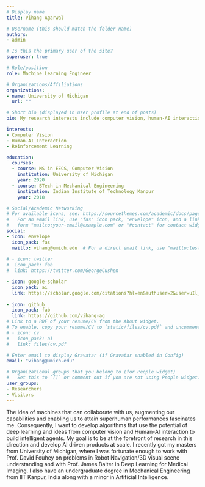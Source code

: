 ```yaml
---
# Display name
title: Vihang Agarwal

# Username (this should match the folder name)
authors:
- admin

# Is this the primary user of the site?
superuser: true

# Role/position
role: Machine Learning Engineer

# Organizations/Affiliations
organizations:
- name: University of Michigan
  url: ""

# Short bio (displayed in user profile at end of posts)
bio: My research interests include computer vision, human-AI interaction and medical imaging.

interests:
- Computer Vision
- Human-AI Interaction
- Reinforcement Learning

education:
  courses:
  - course: MS in EECS, Computer Vision
    institution: University of Michigan
    year: 2020
  - course: BTech in Mechanical Engineering
    institution: Indian Institute of Technology Kanpur
    year: 2018

# Social/Academic Networking
# For available icons, see: https://sourcethemes.com/academic/docs/page-builder/#icons
#   For an email link, use "fas" icon pack, "envelope" icon, and a link in the
#   form "mailto:your-email@example.com" or "#contact" for contact widget.
social:
- icon: envelope
  icon_pack: fas
  mailto: vihang@umich.edu  # For a direct email link, use "mailto:test@example.org".
  
# - icon: twitter
#  icon_pack: fab
#  link: https://twitter.com/GeorgeCushen

- icon: google-scholar
  icon_pack: ai
  link: https://scholar.google.com/citations?hl=en&authuser=2&user=uIl_34cAAAAJ
  
- icon: github
  icon_pack: fab
  link: https://github.com/vihang-ag
# Link to a PDF of your resume/CV from the About widget.
# To enable, copy your resume/CV to `static/files/cv.pdf` and uncomment the lines below.
# - icon: cv
#   icon_pack: ai
#   link: files/cv.pdf

# Enter email to display Gravatar (if Gravatar enabled in Config)
email: "vihang@umich.edu"

# Organizational groups that you belong to (for People widget)
#   Set this to `[]` or comment out if you are not using People widget.
user_groups:
- Researchers
- Visitors
---
```


The idea of machines that can collaborate with us, augmenting our capabilities and enabling us to attain superhuman performances fascinates me. Consequently, I want to develop algorithms that use the potential of deep learning and ideas from computer vision and Human-AI interaction to build intelligent agents. My goal is to be at the forefront of research in this direction and develop AI driven products at scale. I recently got my masters from University of Michigan, where I was fortunate enough to work with Prof. David Fouhey on problems in Robot Navigation/3D visual scene understanding and with Prof. James Balter in Deep Learning for Medical Imaging. I also have an undergraduate degree in Mechanical Engineering from IIT Kanpur, India along with a minor in Artificial Intelligence.
